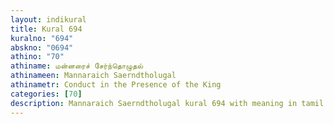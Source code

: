 ```yaml
---
layout: indikural
title: Kural 694
kuralno: "694"
abskno: "0694"
athino: "70"
athiname: மன்னரைச் சேர்ந்தொழுதல்
athinameen: Mannaraich Saerndtholugal
athinametr: Conduct in the Presence of the King
categories: [70]
description: Mannaraich Saerndtholugal kural 694 with meaning in tamil and english 
---
```



